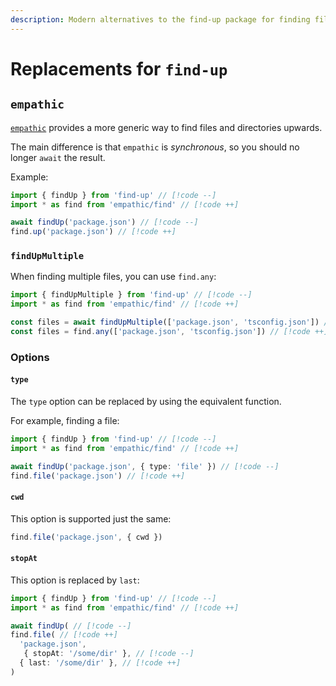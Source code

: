 ```yaml
---
description: Modern alternatives to the find-up package for finding files by walking up parent directories
---
```


# Replacements for `find-up`

## `empathic`

[`empathic`](https://github.com/lukeed/empathic) provides a more generic way to find files and directories upwards.

The main difference is that `empathic` is _synchronous_, so you should no longer `await` the result.

Example:

```ts
import { findUp } from 'find-up' // [!code --]
import * as find from 'empathic/find' // [!code ++]

await findUp('package.json') // [!code --]
find.up('package.json') // [!code ++]
```

### `findUpMultiple`

When finding multiple files, you can use `find.any`:

```ts
import { findUpMultiple } from 'find-up' // [!code --]
import * as find from 'empathic/find' // [!code ++]

const files = await findUpMultiple(['package.json', 'tsconfig.json']) // [!code --]
const files = find.any(['package.json', 'tsconfig.json']) // [!code ++]
```

### Options

#### `type`

The `type` option can be replaced by using the equivalent function.

For example, finding a file:

```ts
import { findUp } from 'find-up' // [!code --]
import * as find from 'empathic/find' // [!code ++]

await findUp('package.json', { type: 'file' }) // [!code --]
find.file('package.json') // [!code ++]
```

#### `cwd`

This option is supported just the same:

```ts
find.file('package.json', { cwd })
```

#### `stopAt`

This option is replaced by `last`:

```ts
import { findUp } from 'find-up' // [!code --]
import * as find from 'empathic/find' // [!code ++]

await findUp( // [!code --]
find.file( // [!code ++]
  'package.json',
   { stopAt: '/some/dir' }, // [!code --]
  { last: '/some/dir' }, // [!code ++]
)
```
